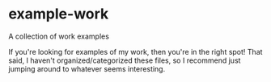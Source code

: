 # example-work
A collection of work examples


If you're looking for examples of my work, then you're in the right spot!
That said, I haven't organized/categorized these files, so I recommend just jumping around to whatever seems interesting.
